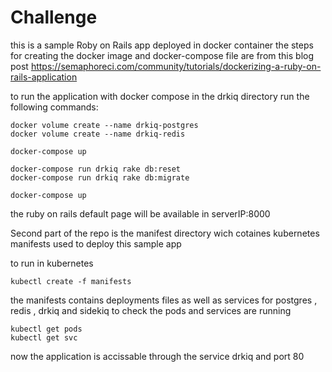 # Challenge

this is a sample Roby on Rails app deployed in docker container 
the steps for creating the docker image and docker-compose file are from this blog post https://semaphoreci.com/community/tutorials/dockerizing-a-ruby-on-rails-application

to run the application with docker compose in the drkiq directory run the following commands:
```
docker volume create --name drkiq-postgres
docker volume create --name drkiq-redis

docker-compose up

docker-compose run drkiq rake db:reset
docker-compose run drkiq rake db:migrate

docker-compose up
```
the ruby on rails default page will be available in serverIP:8000

Second part of the repo is the manifest directory wich cotaines kubernetes manifests used to deploy this sample app

to run in kubernetes
```
kubectl create -f manifests
```
the manifests contains deployments files as well as services for postgres , redis , drkiq and sidekiq
to check the pods and services are running
```
kubectl get pods
kubectl get svc
```
now the application is accissable through the service drkiq and port 80

